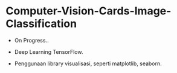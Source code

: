 # Computer-Vision-Cards-Image-Classification

- On Progress..

- Deep Learning TensorFlow.
- Penggunaan library visualisasi, seperti matplotlib, seaborn.

